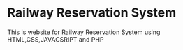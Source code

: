 # Railway Reservation System
This is website for Railway Reservation System using HTML,CSS,JAVACSRIPT and PHP
